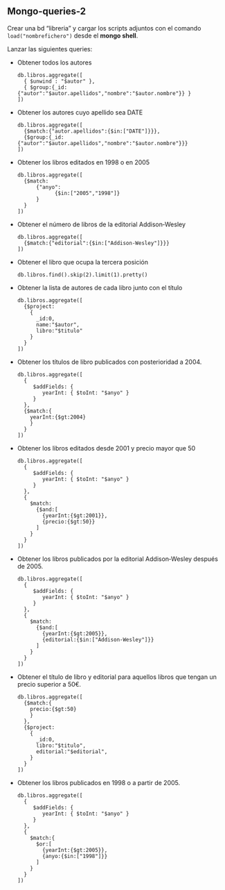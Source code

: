 ## Mongo-queries-2
Crear una bd “libreria” y cargar los scripts adjuntos con el comando `load("nombrefichero")` desde el __mongo shell__.

Lanzar las siguientes queries:

- Obtener todos los autores

      db.libros.aggregate([
        { $unwind : "$autor" },
        { $group:{_id:{"autor":"$autor.apellidos","nombre":"$autor.nombre"}} }
      ])

- Obtener los autores cuyo apellido sea DATE

      db.libros.aggregate([
        {$match:{"autor.apellidos":{$in:["DATE"]}}},
        {$group:{_id:{"autor":"$autor.apellidos","nombre":"$autor.nombre"}}}
      ])

- Obtener los libros editados en 1998 o en 2005

      db.libros.aggregate([
        {$match:
            {"anyo":
                  {$in:["2005","1998"]}
            }
        }
      ])

- Obtener el número de libros de la editorial Addison‐Wesley

      db.libros.aggregate([
        {$match:{"editorial":{$in:["Addison-Wesley"]}}} 
      ])
      
- Obtener el libro que ocupa la tercera posición

      db.libros.find().skip(2).limit(1).pretty()

- Obtener la lista de autores de cada libro junto con el título

      db.libros.aggregate([
        {$project:
          {
            _id:0,
            name:"$autor", 
            libro:"$titulo"
          }
        }
      ])
      
- Obtener los títulos de libro publicados con posterioridad a 2004.

      db.libros.aggregate([
        {
           $addFields: {
              yearInt: { $toInt: "$anyo" }
           }
        },
        {$match:{
          yearInt:{$gt:2004}
          }
        }
      ])
      
- Obtener los libros editados desde 2001 y precio mayor que 50

      db.libros.aggregate([
        {
           $addFields: {
              yearInt: { $toInt: "$anyo" }
           }
        },
        {
          $match:
            {$and:[
              {yearInt:{$gt:2001}},
              {precio:{$gt:50}}
            ]
          }
        }
      ])
      
- Obtener los libros publicados por la editorial Addison‐Wesley después de 2005.

      db.libros.aggregate([
        {
           $addFields: {
              yearInt: { $toInt: "$anyo" }
           }
        },
        {
          $match:
            {$and:[
              {yearInt:{$gt:2005}},
              {editorial:{$in:["Addison-Wesley"]}}
            ]
          }
        }
      ])
      
- Obtener el título de libro y editorial para aquellos libros que tengan un precio superior a 50€.

      db.libros.aggregate([
        {$match:{
          precio:{$gt:50}
          }
        },
        {$project:
          {
            _id:0,
            libro:"$titulo",
            editorial:"$editorial", 
          }
        }
      ])
      
- Obtener los libros publicados en 1998 o a partir de 2005.

      db.libros.aggregate([
        {
           $addFields: {
              yearInt: { $toInt: "$anyo" }
           }
        },
        {
          $match:{
            $or:[
              {yearInt:{$gt:2005}},
              {anyo:{$in:["1998"]}}
            ]
          }
        }
      ])
